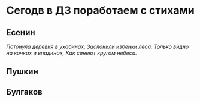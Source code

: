 # Сегодв в ДЗ поработаем с стихами #

## Есенин ##

*Потонула деревня в ухабинах,
Заслонили избенки леса.
Только видно на кочках и впадинах,
Как синеют кругом небеса.*

## Пушкин ##

## Булгаков ##

